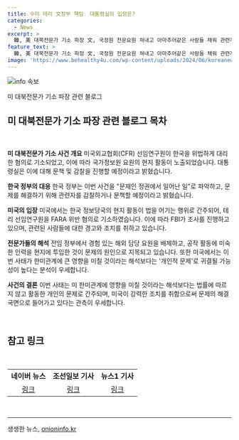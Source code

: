 ```yaml
---
title: 수미 테리 文정부 책임  대통령실의 입장은?
categories:
  - News
excerpt: >
  韓, 美 대북전문가 기소 파장 文, 국정원 전문요원 쳐내고 아마추어같은 사람들 채워 관련자 감찰·문책 밝혀 외교가 개인문제 귀결될듯 대통령실이 수미 테리 미국외교협회(CFR) 선임연구원이 한국을 위법하게 대리한 혐의로 기소되어 국가정보원 요원의 활동이 노출된 것에 대해 문재인 정권에서 일어난 일이라며 관련자를 감찰·문책하겠다고 밝혔다. 미국 외교관는 개인적 문제로 귀결될 가능성이 크다고 분석했다.
feature_text: >
  韓, 美 대북전문가 기소 파장 文, 국정원 전문요원 쳐내고 아마추어같은 사람들 채워 관련자 감찰·문책 밝혀 외교가 개인문제 귀결될듯 대통령실이 수미 테리 미국외교협회(CFR) 선임연구원이 한국을 위법하게 대리한 혐의로 기소되어 국가정보원 요원의 활동이 노출된 것에 대해 문재인 정권에서 일어난 일이라며 관련자를 감찰·문책하겠다고 밝혔다. 미국 외교관는 개인적 문제로 귀결될 가능성이 크다고 분석했다.
image: 'https://www.behealthy4u.com/wp-content/uploads/2024/06/koreanews.jpg'
---
```


<p><img src="https://www.behealthy4u.com/wp-content/uploads/2024/06/koreanews.jpg" alt="info 속보" /></p>

<p>미 대북전문가 기소 파장 관련 블로그</p>

<h2 data-ke-size="size26">미 대북전문가 기소 파장 관련 블로그 목차</h2>

<p data-ke-size="size16">&nbsp;</p>

<p><b>미 대북전문가 기소 사건 개요</b>
미국외교협회(CFR) 선임연구원이 한국을 위법하게 대리한 혐의로 기소되었고, 이에 따라 국가정보원 요원의 현지 활동이 노출되었습니다. 대통령실은 이에 대해 문책 및 감찰을 진행할 예정이라고 밝혔습니다.</p>

<p><b>한국 정부의 대응</b>
한국 정부는 이번 사건을 "문재인 정권에서 일어난 일"로 파악하고, 문제를 해결하기 위해 관련자를 감찰하거나 문책할 예정이라고 밝혔습니다.</p>

<p><b>미국의 입장</b>
미국에서는 한국 정보당국의 현지 활동이 법을 어기는 행위로 간주되어, 테리 선임연구원을 FARA 위반 혐의로 기소하였습니다. 이에 따라 FBI가 조사를 진행하고 있으며, 관련된 사람들에 대한 경고와 조치를 취하고 있습니다.</p>

<p><b>전문가들의 해석</b>
전임 정부에서 경험 있는 해외 담당 요원을 배제하고, 공작 활동에 미숙한 인력을 현지에 투입한 것이 문제의 원인으로 지목되고 있습니다. 또한 미국에서는 이번 사태가 한미관계에 큰 영향을 미칠 것이라는 해석보다는 '개인적 문제'로 귀결될 가능성이 높다는 분석이 우세합니다.</p>

<p><b>사건의 결론</b>
이번 사태는 미 한미관계에 영향을 미칠 것이라는 해석보다는 법률에 따르지 않고 활동한 개인의 문제로 간주되며, 미국이 강력한 조치를 취함으로써 문제의 해결 국면으로 들어가고 있다는 관측이 우세합니다.</p>

<p data-ke-size="size16">&nbsp;</p>

<h2 data-ke-size="size26">참고 링크</h2>

<p data-ke-size="size16">&nbsp;</p>

<table>
<tbody>
<tr>
<td style="text-align: center; height: 17px;"><b>네이버 뉴스</b></td>
<td style="text-align: center; height: 17px;"><b>조선일보 기사</b></td>
<td style="text-align: center; height: 17px;"><b>뉴스1 기사</b></td>
</tr>
<tr>
<td style="text-align: center; height: 17px;"><a href="https://news.naver.com/main/read.naver?mode=LSD&mid=sec&sid1=100&oid=023&aid=0003639054">링크</a></td>
<td style="text-align: center; height: 17px;"><a href="https://www.chosun.com/international/2022/02/19/C2JEUZZYHRA2FELPSHZOZ3UDLM/">링크</a></td>
<td style="text-align: center; height: 17px;"><a href="https://www.news1.kr/articles/?4526755">링크</a></td>
</tr>
</tbody>
</table>

<p data-ke-size="size16">&nbsp;</p>

<hr>
생생한 뉴스, <a href="https://onioninfo.kr" rel="dofollow">onioninfo.kr</a>


